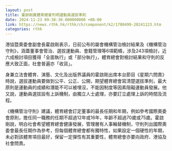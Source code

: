```yaml
---
layout: post
title: 霍啟剛冀體育總會列明運動員選拔準則
date: 2024-11-23 09:38:30.000000000 +08:00
link: https://news.rthk.hk/rthk/ch/component/k2/1780499-20241123.htm
categories: rthk
---
```


港協暨奧委會副會長霍啟剛表示，日前公布的屬會機構管治檢討結果及《機構管治守則》，涵蓋董事會管治、選拔運動員、會籍管理等6項範疇，涉及243項檢討，近六成檢討項目獲得「全面執行」或「部分執行」，體育總會對檢討結果和守則的反應大致正面，社會普遍亦「收貨」。

身兼立法會體育、演藝、文化及出版界議員的霍啟剛出席本台節目《星期六問責》時說，選拔運動員要做到公平、公正、公開，期望體育總會寫清楚選拔準則，最大原則是運動員的成績和潛能不可以被埋沒，不能因制度等因素阻礙運動員發展。他又說，運動員選拔設有上訴機制，由獨立人士處理，亦要訂立處理上訴的時間及流程。

《機構管治守則》建議，體育總會訂定董事的最長任期和年期，例如參考國際奧委會原則，擔任同一職務的任期不超過12年或16年，年齡不超過70歲或75歲。霍啟剛說，明白社會希望體育總會健康發展，管理層有人事輪替機制，守則列出國際奧委會最長任期作為參考，但每個體育總會都有獨特性，如果設定一個硬性的年期，未必對該體育項目最好，保留一定彈性有其重要性，體育總會亦要向政府、港協及社會問責。

